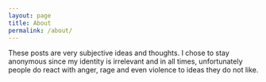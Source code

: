 ```yaml
---
layout: page
title: About
permalink: /about/
---
```


These posts are very subjective ideas and thoughts. I chose to stay anonymous since my identity is irrelevant and in all times, unfortunately people do react with anger, rage and even violence to ideas they do not like.
